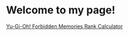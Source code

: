 # Welcome to my page!

[Yu-Gi-Oh! Forbidden Memories Rank Calculator](marcus-ferreira.github.io/yugiohcalculator/index.html)
